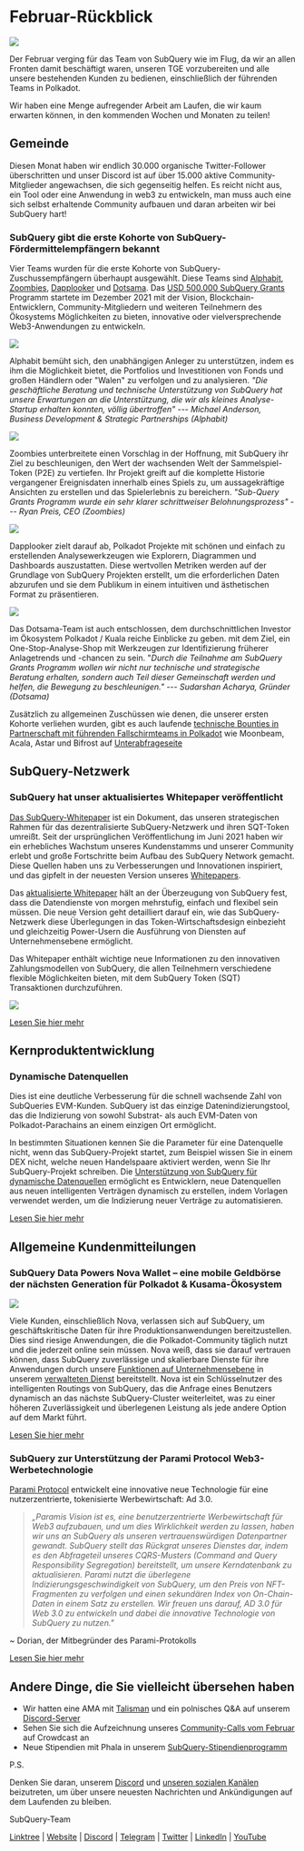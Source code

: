 # Februar-Rückblick

![](https://miro.medium.com/max/1400/1*T3DLiAKSIy-AjRia_JJjow.png)

Der Februar verging für das Team von SubQuery wie im Flug, da wir an allen Fronten damit beschäftigt waren, unseren TGE vorzubereiten und alle unsere bestehenden Kunden zu bedienen, einschließlich der führenden Teams in Polkadot.

Wir haben eine Menge aufregender Arbeit am Laufen, die wir kaum erwarten können, in den kommenden Wochen und Monaten zu teilen!

## Gemeinde

Diesen Monat haben wir endlich 30.000 organische Twitter-Follower überschritten und unser Discord ist auf über 15.000 aktive Community-Mitglieder angewachsen, die sich gegenseitig helfen. Es reicht nicht aus, ein Tool oder eine Anwendung in web3 zu entwickeln, man muss auch eine sich selbst erhaltende Community aufbauen und daran arbeiten wir bei SubQuery hart!

### SubQuery gibt die erste Kohorte von SubQuery-Fördermittelempfängern bekannt

Vier Teams wurden für die erste Kohorte von SubQuery-Zuschussempfängern überhaupt ausgewählt. Diese Teams sind [Alphabit](https://www.polkadata.xyz/), [Zoombies](https://zoombies.world/), [Dapplooker](https://dapplooker.com/) und [Dotsama](http://dotsama.ai/). Das [USD 500.000 SubQuery Grants](https://subquery.network/grants) Programm startete im Dezember 2021 mit der Vision, Blockchain-Entwicklern, Community-Mitgliedern und weiteren Teilnehmern des Ökosystems Möglichkeiten zu bieten, innovative oder vielversprechende Web3-Anwendungen zu entwickeln.

![](https://miro.medium.com/max/1400/1*tBnWK4svpGbGuP3mCXyGDg.png)

Alphabit bemüht sich, den unabhängigen Anleger zu unterstützen, indem es ihm die Möglichkeit bietet, die Portfolios und Investitionen von Fonds und großen Händlern oder "Walen" zu verfolgen und zu analysieren. _"Die geschäftliche Beratung und technische Unterstützung von SubQuery hat unsere Erwartungen an die Unterstützung, die wir als kleines Analyse-Startup erhalten konnten, völlig übertroffen" --- Michael Anderson, Business Development & Strategic Partnerships (Alphabit)_

![](https://miro.medium.com/max/1400/1*TpHBDhA7WqNGTOxz9LpifQ.png)

Zoombies unterbreitete einen Vorschlag in der Hoffnung, mit SubQuery ihr Ziel zu beschleunigen, den Wert der wachsenden Welt der Sammelspiel-Token (P2E) zu vertiefen. Ihr Projekt greift auf die komplette Historie vergangener Ereignisdaten innerhalb eines Spiels zu, um aussagekräftige Ansichten zu erstellen und das Spielerlebnis zu bereichern. _"Sub-Query Grants Programm wurde ein sehr klarer schrittweiser Belohnungsprozess" --- Ryan Preis, CEO (Zoombies)_

![](https://miro.medium.com/max/1400/1*4rPD0g-pC3MOU5M5vAtS4w.png)

Dapplooker zielt darauf ab, Polkadot Projekte mit schönen und einfach zu erstellenden Analysewerkzeugen wie Explorern, Diagrammen und Dashboards auszustatten. Diese wertvollen Metriken werden auf der Grundlage von SubQuery Projekten erstellt, um die erforderlichen Daten abzurufen und sie dem Publikum in einem intuitiven und ästhetischen Format zu präsentieren.

![](https://miro.medium.com/max/1400/1*kC8QYVvlUZwUfgXTBFQbgg.png)

Das Dotsama-Team ist auch entschlossen, dem durchschnittlichen Investor im Ökosystem Polkadot / Kuala reiche Einblicke zu geben. mit dem Ziel, ein One-Stop-Analyse-Shop mit Werkzeugen zur Identifizierung früherer Anlagetrends und -chancen zu sein. "_Durch die Teilnahme am SubQuery Grants Programm wollen wir nicht nur technische und strategische Beratung erhalten, sondern auch Teil dieser Gemeinschaft werden und helfen, die Bewegung zu beschleunigen." --- Sudarshan Acharya, Gründer (Dotsama)_

Zusätzlich zu allgemeinen Zuschüssen wie denen, die unserer ersten Kohorte verliehen wurden, gibt es auch laufende [technische Bounties in Partnerschaft mit führenden Fallschirmteams in Polkadot](../blogs/20220127-grants-bounties.md) wie Moonbeam, Acala, Astar und Bifrost auf [Unterabfrageseite](https://subquery.network/grants)

## SubQuery-Netzwerk

### SubQuery hat unser aktualisiertes Whitepaper veröffentlicht

[Das SubQuery-Whitepaper](https://static.subquery.network/whitepaper.pdf) ist ein Dokument, das unseren strategischen Rahmen für das dezentralisierte SubQuery-Netzwerk und ihren SQT-Token umreißt. Seit der ursprünglichen Veröffentlichung im Juni 2021 haben wir ein erhebliches Wachstum unseres Kundenstamms und unserer Community erlebt und große Fortschritte beim Aufbau des SubQuery Network gemacht. Diese Quellen haben uns zu Verbesserungen und Innovationen inspiriert, und das gipfelt in der neuesten Version unseres [Whitepapers](https://static.subquery.network/whitepaper.pdf).

Das [aktualisierte Whitepaper](https://static.subquery.network/whitepaper.pdf) hält an der Überzeugung von SubQuery fest, dass die Datendienste von morgen mehrstufig, einfach und flexibel sein müssen. Die neue Version geht detailliert darauf ein, wie das SubQuery-Netzwerk diese Überlegungen in das Token-Wirtschaftsdesign einbezieht und gleichzeitig Power-Usern die Ausführung von Diensten auf Unternehmensebene ermöglicht.

Das Whitepaper enthält wichtige neue Informationen zu den innovativen Zahlungsmodellen von SubQuery, die allen Teilnehmern verschiedene flexible Möglichkeiten bieten, mit dem SubQuery Token (SQT) Transaktionen durchzuführen.

![](https://miro.medium.com/max/1400/1*EhLefs3-lb47y2LC4Z6jWA.png)

[Lesen Sie hier mehr](../blogs/20220216-whitepaper-update.md)

## Kernproduktentwicklung

### Dynamische Datenquellen

Dies ist eine deutliche Verbesserung für die schnell wachsende Zahl von SubQueries EVM-Kunden. SubQuery ist das einzige Datenindizierungstool, das die Indizierung von sowohl Substrat- als auch EVM-Daten von Polkadot-Parachains an einem einzigen Ort ermöglicht.

In bestimmten Situationen kennen Sie die Parameter für eine Datenquelle nicht, wenn das SubQuery-Projekt startet, zum Beispiel wissen Sie in einem DEX nicht, welche neuen Handelspaare aktiviert werden, wenn Sie Ihr SubQuery-Projekt schreiben. Die [Unterstützung von SubQuery für dynamische Datenquellen](https://university.subquery.network/build/dynamicdatasources.html) ermöglicht es Entwicklern, neue Datenquellen aus neuen intelligenten Verträgen dynamisch zu erstellen, indem Vorlagen verwendet werden, um die Indizierung neuer Verträge zu automatisieren.

[Lesen Sie hier mehr](https://university.subquery.network/build/dynamicdatasources.html)

## Allgemeine Kundenmitteilungen

### SubQuery Data Powers Nova Wallet – eine mobile Geldbörse der nächsten Generation für Polkadot & Kusama-Ökosystem

![](https://miro.medium.com/max/1400/1*NkYmEpYLpZYFRkANrvpwPw.png)

Viele Kunden, einschließlich Nova, verlassen sich auf SubQuery, um geschäftskritische Daten für ihre Produktionsanwendungen bereitzustellen. Dies sind riesige Anwendungen, die die Polkadot-Community täglich nutzt und die jederzeit online sein müssen. Nova weiß, dass sie darauf vertrauen können, dass SubQuery zuverlässige und skalierbare Dienste für ihre Anwendungen durch unsere [Funktionen auf Unternehmensebene](https://blog.subquery.network/blogs/20211228-enterprise-hosted.html) in unserem [verwalteten Dienst](https://project.subquery.network/) bereitstellt. Nova ist ein Schlüsselnutzer des intelligenten Routings von SubQuery, das die Anfrage eines Benutzers dynamisch an das nächste SubQuery-Cluster weiterleitet, was zu einer höheren Zuverlässigkeit und überlegenen Leistung als jede andere Option auf dem Markt führt.

[Lesen Sie hier mehr](../customer_announcements/20220210-nova-wallet.md)

### SubQuery zur Unterstützung der Parami Protocol Web3-Werbetechnologie

[Parami Protocol](https://parami.io/) entwickelt eine innovative neue Technologie für eine nutzerzentrierte, tokenisierte Werbewirtschaft: Ad 3.0.

> _„Paramis Vision ist es, eine benutzerzentrierte Werbewirtschaft für Web3 aufzubauen, und um dies Wirklichkeit werden zu lassen, haben wir uns an SubQuery als unseren vertrauenswürdigen Datenpartner gewandt. SubQuery stellt das Rückgrat unseres Dienstes dar, indem es den Abfrageteil unseres CQRS-Musters (Command and Query Responsibility Segregation) bereitstellt, um unsere Kerndatenbank zu aktualisieren. Parami nutzt die überlegene Indizierungsgeschwindigkeit von SubQuery, um den Preis von NFT-Fragmenten zu verfolgen und einen sekundären Index von On-Chain-Daten in einem Satz zu erstellen. Wir freuen uns darauf, AD 3.0 für Web 3.0 zu entwickeln und dabei die innovative Technologie von SubQuery zu nutzen."_

~ Dorian, der Mitbegründer des Parami-Protokolls

[Lesen Sie hier mehr](../customer_announcements/20220222-parami.md)

## Andere Dinge, die Sie vielleicht übersehen haben

- Wir hatten eine AMA mit [Talisman](https://talisman.xyz/) und ein polnisches Q&A auf unserem [Discord-Server](https://discord.com/channels/796198414798028831/796198414798028834)
- Sehen Sie sich die Aufzeichnung unseres [Community-Calls vom Februar](https://www.crowdcast.io/e/subquery-sessions-february) auf Crowdcast an
- Neue Stipendien mit Phala in unserem [SubQuery-Stipendienprogramm](https://subquery.network/grants)

P.S.

Denken Sie daran, unserem [Discord](https://discord.com/invite/subquery) und [unseren sozialen Kanälen](https://linktr.ee/subquerynetwork) beizutreten, um über unsere neuesten Nachrichten und Ankündigungen auf dem Laufenden zu bleiben.

SubQuery-Team

[Linktree](https://linktr.ee/subquerynetwork) | [Website](https://subquery.network/) | [Discord](https://discord.com/invite/78zg8aBSMG) | [Telegram](https://t.me/subquerynetwork) | [Twitter](https://twitter.com/subquerynetwork) | [LinkedIn](https://www.linkedin.com/company/subquery) | [YouTube](https://www.youtube.com/channel/UCi1a6NUUjegcLHDFLr7CqLw)

